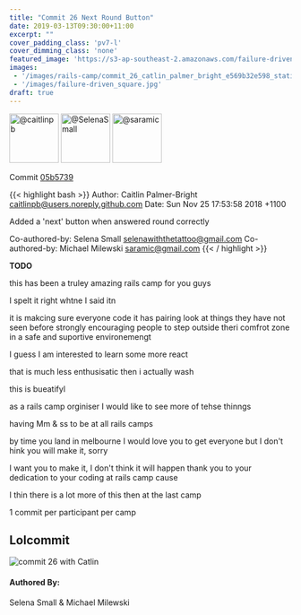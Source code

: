 ```yaml
---
title: "Commit 26 Next Round Button"
date: 2019-03-13T09:30:00+11:00
excerpt: ""
cover_padding_class: 'pv7-l'
cover_dimming_class: 'none'
featured_image: 'https://s3-ap-southeast-2.amazonaws.com/failure-driven-blog/railscamp-24-woodfield-hobart/commit_26_catlin_palmer_bright_e569b32e598.gif'
images:
 - '/images/rails-camp/commit_26_catlin_palmer_bright_e569b32e598_static.jpg'
 - '/images/failure-driven_square.jpg'
draft: true
---
```


<img alt="@caitlinpb" src="//github.com/caitlinpb.png" style="display: inline; width: 88px;" height="88" />
<img alt="@SelenaSmall" src="//github.com/SelenaSmall.png" style="display: inline; width: 88px;" height="88" />
<img alt="@saramic" src="//github.com/saramic.png" style="display: inline; width: 88px;" height="88" />

Commit [05b5739](https://github.com/failure-driven/railscamp-search-term/commit/05b57398752f0714353af722458672b1eb6af370)

{{< highlight bash >}}
Author: Caitlin Palmer-Bright <caitlinpb@users.noreply.github.com>
Date:   Sun Nov 25 17:53:58 2018 +1100

Added a 'next' button when answered round correctly

Co-authored-by: Selena Small <selenawiththetattoo@gmail.com>
Co-authored-by: Michael Milewski <saramic@gmail.com>
{{< / highlight >}}

**TODO**

this has been a truley amazing rails camp for you guys

I spelt it right whtne I said itn

it is makcing sure everyone code
it has pairing
look at things they have not seen before
strongly encouraging people to step outside theri comfrot zone in a safe and
suportive environemengt

I guess I am interested to learn some more react

that is much less enthusisatic then i actually wash

this is bueatifyl

as a rails camp orginiser I would like to see more of tehse thinngs

having Mm & ss to be at all rails camps

by time you land in melbourne I would love you to get everyone but I don't
hink you will make it, sorry

I want you to make it, I don't think it will happen
thank you to your dedication to your coding at rails camp cause

I thin there is a lot more of this then at the last camp

1 commit per participant per camp

## Lolcommit

![commit 26 with Catlin](https://s3-ap-southeast-2.amazonaws.com/failure-driven-blog/railscamp-24-woodfield-hobart/commit_26_catlin_palmer_bright_e569b32e598.gif)

#### Authored By:

Selena Small & Michael Milewski
